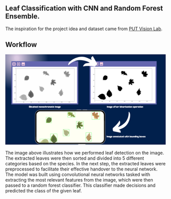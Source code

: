 ## Leaf Classification with CNN and Random Forest Ensemble.

The inspiration for the project idea and dataset came from [PUT Vision Lab](https://github.com/PUTvision/WDPOProject/tree/v2023?fbclid=IwAR0sf5s2HThpwEizT8nSRvGK55OU4nRmtPnd7vs46LFmc6yeXXMa-wp2MCc).

## Workflow

![](https://github.com/01Cramer/classification-cnn-and-random-forest-ensemble/blob/main/image.png)

The image above illustrates how we performed leaf detection on the image. The extracted leaves were then sorted and divided into 5 different categories based on the species. In the next step, the extracted leaves were preprocessed to facilitate their effective handover to the neural network. The model was built using convolutional neural networks tasked with extracting the most relevant features from the image, which were then passed to a random forest classifier. This classifier made decisions and predicted the class of the given leaf.
